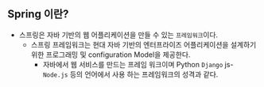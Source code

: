 ## Spring 이란?
- 스프링은 자바 기반의 웹 어플리케이션을 만들 수 있는 `프레임워크`이다. 
  - 스프링 프레임워크는 현대 자바 기반의 엔터프라이즈 어플리케이션을 설계하기 위한 프로그래밍 및 configuration Model을 제공한다.
    - 자바에서 웹 서비스를 만드는 프레임 워크이며 Python `Django` js- `Node.js` 등의 언어에서 사용 하는 프레임워크의 성격과 같다.
